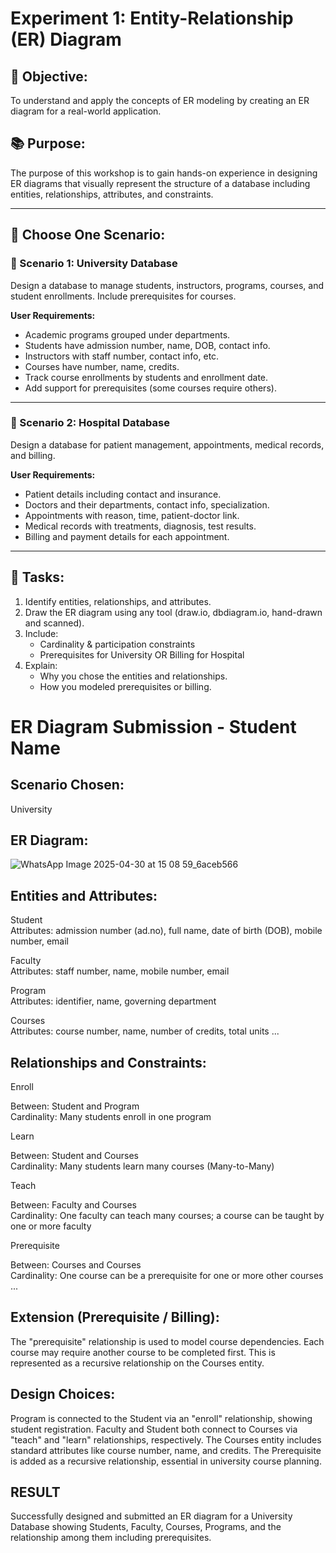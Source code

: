 # Experiment 1: Entity-Relationship (ER) Diagram

## 🎯 Objective:
To understand and apply the concepts of ER modeling by creating an ER diagram for a real-world application.

## 📚 Purpose:
The purpose of this workshop is to gain hands-on experience in designing ER diagrams that visually represent the structure of a database including entities, relationships, attributes, and constraints.

---

## 🧪 Choose One Scenario:

### 🔹 Scenario 1: University Database
Design a database to manage students, instructors, programs, courses, and student enrollments. Include prerequisites for courses.

**User Requirements:**
- Academic programs grouped under departments.
- Students have admission number, name, DOB, contact info.
- Instructors with staff number, contact info, etc.
- Courses have number, name, credits.
- Track course enrollments by students and enrollment date.
- Add support for prerequisites (some courses require others).

---

### 🔹 Scenario 2: Hospital Database
Design a database for patient management, appointments, medical records, and billing.

**User Requirements:**
- Patient details including contact and insurance.
- Doctors and their departments, contact info, specialization.
- Appointments with reason, time, patient-doctor link.
- Medical records with treatments, diagnosis, test results.
- Billing and payment details for each appointment.

---

## 📝 Tasks:
1. Identify entities, relationships, and attributes.
2. Draw the ER diagram using any tool (draw.io, dbdiagram.io, hand-drawn and scanned).
3. Include:
   - Cardinality & participation constraints
   - Prerequisites for University OR Billing for Hospital
4. Explain:
   - Why you chose the entities and relationships.
   - How you modeled prerequisites or billing.

# ER Diagram Submission - Student Name

## Scenario Chosen:
University 

## ER Diagram:
![WhatsApp Image 2025-04-30 at 15 08 59_6aceb566](https://github.com/user-attachments/assets/0ef7b5f5-08e4-40fa-83f6-538a44323751)

## Entities and Attributes:

Student  
   Attributes: admission number (ad.no), full name, date of birth (DOB), mobile number, email

Faculty  
   Attributes: staff number, name, mobile number, email

Program  
   Attributes: identifier, name, governing department

Courses  
   Attributes: course number, name, number of credits, total units
...

## Relationships and Constraints:

Enroll

   Between: Student and Program   
   Cardinality: Many students enroll in one program
   
Learn

   Between: Student and Courses  
   Cardinality: Many students learn many courses (Many-to-Many)

Teach

   Between: Faculty and Courses  
   Cardinality: One faculty can teach many courses; a course can be taught by one or more faculty

Prerequisite

   Between: Courses and Courses  
   Cardinality: One course can be a prerequisite for one or more other courses
...

## Extension (Prerequisite / Billing):
The "prerequisite" relationship is used to model course dependencies.
   Each course may require another course to be completed first.
   This is represented as a recursive relationship on the Courses entity.
 
## Design Choices:
Program is connected to the Student via an "enroll" relationship, showing student registration.
   Faculty and Student both connect to Courses via "teach" and "learn" relationships, respectively.
   The Courses entity includes standard attributes like course number, name, and credits.
   The Prerequisite is added as a recursive relationship, essential in university course planning.


## RESULT
Successfully designed and submitted an ER diagram for a University Database showing Students, Faculty, Courses, Programs, and the relationship among them including prerequisites.
